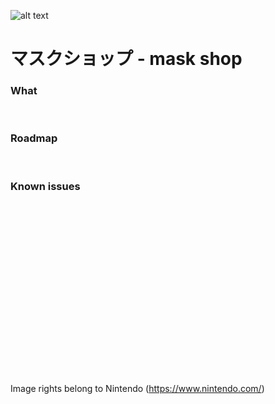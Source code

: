 ![alt text](https://res.cloudinary.com/lajosneto/image/upload/w_1000,ar_16:9,c_fill,g_auto,e_sharpen/v1586140913/mask-shop/bg.png)
# マスクショップ - mask shop

### What

<br>

### Roadmap

<br>

### Known issues





<br><br><br><br><br><br><br><br><br><br><br><br><br><br><br><br><br>
Image rights belong to Nintendo (https://www.nintendo.com/)
